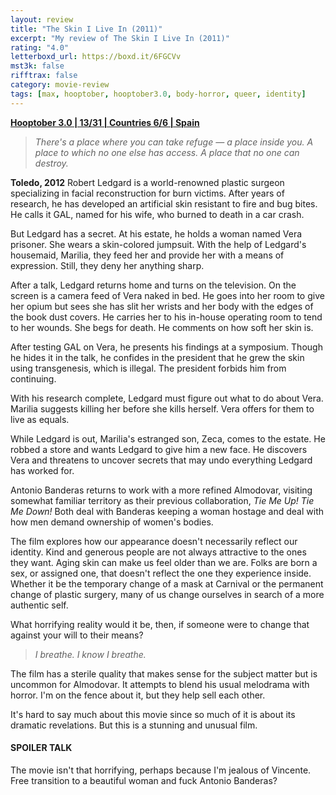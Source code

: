 ```yaml
---
layout: review
title: "The Skin I Live In (2011)"
excerpt: "My review of The Skin I Live In (2011)"
rating: "4.0"
letterboxd_url: https://boxd.it/6FGCVv
mst3k: false
rifftrax: false
category: movie-review
tags: [max, hooptober, hooptober3.0, body-horror, queer, identity]
---
```


<b><a href="https://boxd.it/pRNoI/detail" target="_blank" rel="noopener">Hooptober 3.0 | 13/31 | Countries 6/6 | Spain</a></b>

<blockquote><i>There's a place where you can take refuge — a place inside you. A place to which no one else has access. A place that no one can destroy.</i></blockquote><b>Toledo, 2012</b>
Robert Ledgard is a world-renowned plastic surgeon specializing in facial reconstruction for burn victims. After years of research, he has developed an artificial skin resistant to fire and bug bites. He calls it GAL, named for his wife, who burned to death in a car crash.

But Ledgard has a secret. At his estate, he holds a woman named Vera prisoner. She wears a skin-colored jumpsuit. With the help of Ledgard's housemaid, Marilia, they feed her and provide her with a means of expression. Still, they deny her anything sharp.

After a talk, Ledgard returns home and turns on the television. On the screen is a camera feed of Vera naked in bed. He goes into her room to give her opium but sees she has slit her wrists and her body with the edges of the book dust covers. He carries her to his in-house operating room to tend to her wounds. She begs for death. He comments on how soft her skin is.

After testing GAL on Vera, he presents his findings at a symposium. Though he hides it in the talk, he confides in the president that he grew the skin using transgenesis, which is illegal. The president forbids him from continuing.

With his research complete, Ledgard must figure out what to do about Vera. Marilia suggests killing her before she kills herself. Vera offers for them to live as equals.

While Ledgard is out, Marilia's estranged son, Zeca, comes to the estate. He robbed a store and wants Ledgard to give him a new face. He discovers Vera and threatens to uncover secrets that may undo everything Ledgard has worked for.

Antonio Banderas returns to work with a more refined Almodovar, visiting somewhat familiar territory as their previous collaboration, <i>Tie Me Up! Tie Me Down!</i> Both deal with Banderas keeping a woman hostage and deal with how men demand ownership of women's bodies.

The film explores how our appearance doesn't necessarily reflect our identity. Kind and generous people are not always attractive to the ones they want. Aging skin can make us feel older than we are. Folks are born a sex, or assigned one, that doesn't reflect the one they experience inside. Whether it be the temporary change of a mask at Carnival or the permanent change of plastic surgery, many of us change ourselves in search of a more authentic self.

What horrifying reality would it be, then, if someone were to change that against your will to their means?

<blockquote><i>I breathe. I know I breathe.</i></blockquote>The film has a sterile quality that makes sense for the subject matter but is uncommon for Almodovar. It attempts to blend his usual melodrama with horror. I'm on the fence about it, but they help sell each other.

It's hard to say much about this movie since so much of it is about its dramatic revelations. But this is a stunning and unusual film.

#### SPOILER TALK

The movie isn't that horrifying, perhaps because I'm jealous of Vincente. Free transition to a beautiful woman and fuck Antonio Banderas?
